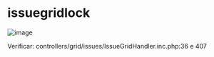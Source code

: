 # issuegridlock

![image](https://user-images.githubusercontent.com/114300053/222162102-8e69a57e-8dc2-47e7-b895-dd700140c526.png)



Verificar: controllers/grid/issues/IssueGridHandler.inc.php:36 e 407
